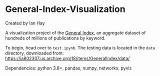 # General-Index-Visualization

Created by Ian Hay

A visualization project of the [General Index](https://archive.org/details/GeneralIndex), an aggregate dataset of hundreds of millions of publications by keyword. 

To begin, head over to `test.ipynb`. The testing data is located in the `data` directory, downloaded from: https://ia802307.us.archive.org/18/items/GeneralIndex/data/

Dependencies: python 3.8+, pandas, numpy, networkx, pyvis
